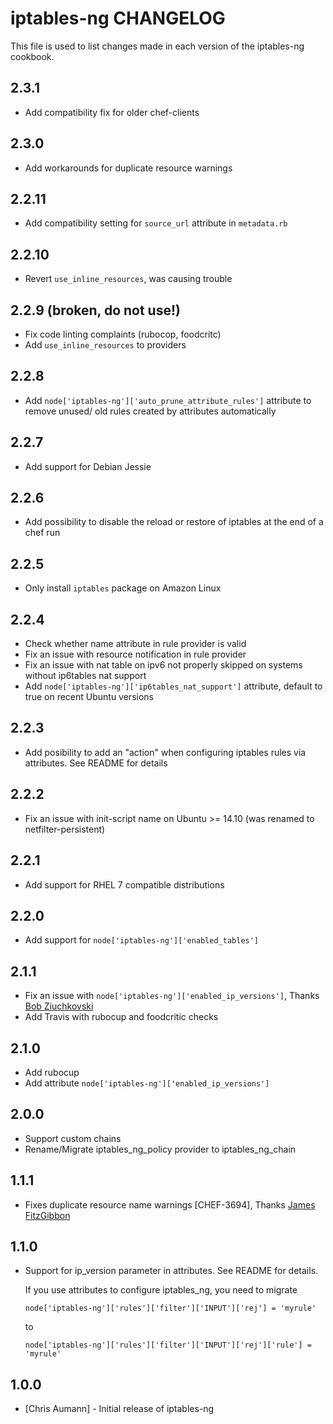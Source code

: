 iptables-ng CHANGELOG
=====================

This file is used to list changes made in each version of the iptables-ng cookbook.

2.3.1
-----

- Add compatibility fix for older chef-clients

2.3.0
-----

- Add workarounds for duplicate resource warnings

2.2.11
------

- Add compatibility setting for `source_url` attribute in `metadata.rb`

2.2.10
------

- Revert `use_inline_resources`, was causing trouble

2.2.9 (broken, do not use!)
-----

- Fix code linting complaints (rubocop, foodcritc)
- Add `use_inline_resources` to providers

2.2.8
-----

- Add `node['iptables-ng']['auto_prune_attribute_rules']` attribute to remove unused/ old rules created by attributes automatically

2.2.7
-----

- Add support for Debian Jessie

2.2.6
-----

- Add possibility to disable the reload or restore of iptables at the end of a chef run

2.2.5
-----

- Only install `iptables` package on Amazon Linux

2.2.4
-----

- Check whether name attribute in rule provider is valid
- Fix an issue with resource notification in rule provider
- Fix an issue with nat table on ipv6 not properly skipped on systems without ip6tables nat support
- Add `node['iptables-ng']['ip6tables_nat_support']` attribute, default to true on recent Ubuntu
  versions

2.2.3
-----

- Add posibility to add an "action" when configuring iptables rules via attributes. See README for
  details

2.2.2
-----

- Fix an issue with init-script name on Ubuntu >= 14.10 (was renamed to netfilter-persistent)

2.2.1
-----

- Add support for RHEL 7 compatible distributions


2.2.0
-----

- Add support for `node['iptables-ng']['enabled_tables']`


2.1.1
-----

- Fix an issue with `node['iptables-ng']['enabled_ip_versions']`, Thanks [Bob Ziuchkovski](https://github.com/ziuchkovski)
- Add Travis with rubocup and foodcritic checks

2.1.0
-----

- Add rubocup
- Add attribute `node['iptables-ng']['enabled_ip_versions']`


2.0.0
-----

- Support custom chains
- Rename/Migrate iptables\_ng\_policy provider to iptables\_ng\_chain

1.1.1
-----

- Fixes duplicate resource name warnings [CHEF-3694], Thanks [James FitzGibbon](http://github.com/jf647)

1.1.0
-----

- Support for ip\_version parameter in attributes. See README for details.

  If you use attributes to configure iptables\_ng, you need to migrate

  ```node['iptables-ng']['rules']['filter']['INPUT']['rej'] = 'myrule'```

  to

  ```node['iptables-ng']['rules']['filter']['INPUT']['rej']['rule'] = 'myrule'```


1.0.0
-----
- [Chris Aumann] - Initial release of iptables-ng
